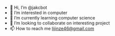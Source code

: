 - 👋 Hi, I’m @jakcbot
- 👀 I’m interested in computer
- 🌱 I’m currently learning computer science
- 💞️ I’m looking to collaborate on interesting project
- 📫 How to reach me lijinze46@gmail.com

<!---
jakcbot/jakcbot is a ✨ special ✨ repository because its `README.md` (this file) appears on your GitHub profile.
You can click the Preview link to take a look at your changes.
--->
